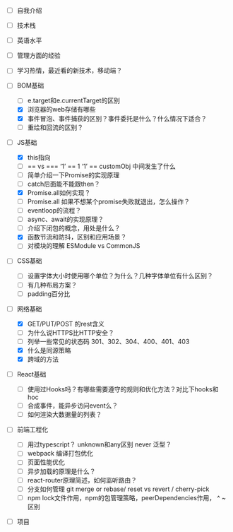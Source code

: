 - [ ] 自我介绍
- [ ] 技术栈
- [ ] 英语水平
- [ ] 管理方面的经验
- [ ] 学习热情，最近看的新技术，移动端？
- [ ] BOM基础
  - [ ] e.target和e.currentTarget的区别
  - [x] 浏览器的web存储有哪些
  - [x] 事件冒泡、事件捕获的区别？事件委托是什么？什么情况下适合？
  - [ ] 重绘和回流的区别？
- [ ] JS基础

  - [x] this指向
  - [ ] == vs ===  ‘1’ == 1 ‘1’ == customObj 中间发生了什么
  - [ ] 简单介绍一下Promise的实现原理
  - [ ] catch后面能不能跟then？
  - [x] Promise.all如何实现？
  - [ ] Promise.all 如果不想某个promise失败就退出，怎么操作？
  - [ ] eventloop的流程？
  - [ ] async、await的实现原理？
  - [ ] 介绍下闭包的概念，用处是什么？
  - [x] 函数节流和防抖，区别和应用场景？
  - [ ] 对模块的理解 ESModule vs CommonJS
- [ ] CSS基础

  - [ ] 设置字体大小时使用哪个单位？为什么？几种字体单位有什么区别？
  - [ ] 有几种布局方案？
  - [ ] padding百分比
- [ ] 网络基础

  - [x] GET/PUT/POST 的rest含义
  - [ ] 为什么说HTTPS比HTTP安全？
  - [ ] 列举一些常见的状态码  301、302、304、400、401、403
  - [x] 什么是同源策略
  - [x] 跨域的方法
- [ ] React基础
  - [ ] 使用过Hooks吗？有哪些需要遵守的规则和优化方法？对比下hooks和hoc
  - [ ] 合成事件，能异步访问event么？
  - [ ] 如何渲染大数据量的列表？
- [ ] 前端工程化

  - [ ] 用过typescript？ unknown和any区别 never 泛型？
  - [ ] webpack 编译打包优化
  - [ ] 页面性能优化
  - [ ] 异步加载的原理是什么？
  - [ ] react-router原理简述，如何监听路由？
  - [ ] 分支如何管理 git merge or rebase/ reset vs revert / cherry-pick
  - [ ] npm lock文件作用，npm的包管理策略，peerDependencies作用， ^ ~ 区别
- [ ] 项目


